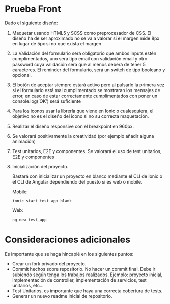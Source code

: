 # Prueba Front

Dado el siguiente diseño:

1. Maquetar usando HTML5 y SCSS como preprocesador de CSS. El diseño ha de ser aproximado no se va a valorar si el margen mide 8px en lugar de 5px si no que exista el margen

2. La Validación del formulario será obligatorio que ambos inputs estén cumplimentados, uno será tipo email con validación email y otro password cuya validación será que al menos deberá de tener 5 caracteres. El reminder del formulario, será un switch de tipo booleano y opcional.

3. El botón de aceptar siempre estará activo pero al pulsarlo la primera vez si el formulario está mal cumplimentado se mostraran los mensajes de error, en caso de estar correctamente cumplimentados con poner un console.log(‘OK’) será suficiente

4. Para los iconos usar la librería que viene en Ionic o cualesquiera, el objetivo no es el diseño del icono si no su correcta maquetación.

5. Realizar el diseño responsive  con el breakpoint en 960px.

6. Se valorará positivamente la creatividad (por ejemplo añadir alguna animación)

7. Test unitarios, E2E y componentes. Se valorará el uso de test unitarios, E2E y componentes

8. Inicialización del proyecto. 

    Bastará con inicializar un proyecto en blanco mediante el CLI de Ionic o el CLI de Angular dependiendo del puesto si es web o mobile.

    Mobile:

    ```ionic start test_app blank```

    Web:

    ```ng new test_app```


# Consideraciones adicionales
Es importante que se haga hincapié en los siguientes puntos:

* Crear un fork privado del proyecto.
* Commit hechos sobre repositorio. No hacer un commit final. Debe ir subiendo según tenga los trabajos realizados. Ejemplo: proyecto inicial, implementación de controller, implementación de servicios, test unitarios, etc...
* Test Unitarios, es importante que haya una correcta cobertura de tests.
* Generar un nuevo readme inicial de repositorio.
